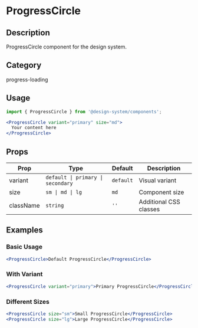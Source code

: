 # ProgressCircle

## Description
ProgressCircle component for the design system.

## Category
progress-loading

## Usage

```jsx
import { ProgressCircle } from '@design-system/components';

<ProgressCircle variant="primary" size="md">
  Your content here
</ProgressCircle>
```

## Props

| Prop | Type | Default | Description |
|------|------|---------|-------------|
| variant | `default \| primary \| secondary` | `default` | Visual variant |
| size | `sm \| md \| lg` | `md` | Component size |
| className | `string` | `''` | Additional CSS classes |

## Examples

### Basic Usage
```jsx
<ProgressCircle>Default ProgressCircle</ProgressCircle>
```

### With Variant
```jsx
<ProgressCircle variant="primary">Primary ProgressCircle</ProgressCircle>
```

### Different Sizes
```jsx
<ProgressCircle size="sm">Small ProgressCircle</ProgressCircle>
<ProgressCircle size="lg">Large ProgressCircle</ProgressCircle>
```

